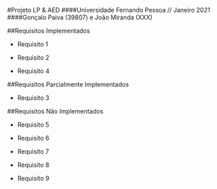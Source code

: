 #Projeto LP & AED
####Universidade Fernando Pessoa // Janeiro 2021
####Gonçalo Paiva (39807) e João Miranda (XXX)


##Requisitos Implementados

- Requisito 1
  
- Requisito 2

- Requisito 4


##Requisitos Parcialmente Implementados

- Requisito 3


##Requisitos Não Implementados

- Requisito 5
  
- Requisito 6

- Requisito 7

- Requisito 8
  
- Requisito 9


